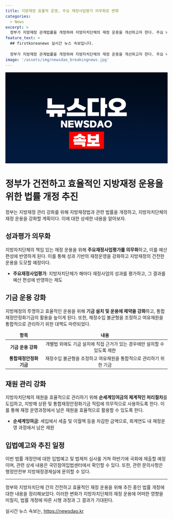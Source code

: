 ```yaml
---
title: 지방재정 효율적 운영, 주요 재정사업평가 의무화로 변화
categories:
  - News
excerpt: >
  정부가 지방재정 관계법률을 개정하여 지방자치단체의 재정 운용을 개선하고자 한다. 주요 내용은 지방자치단체의 재정사업평가를 의무화하고, 기금 및 특별회계의 관리를 강화하는 것이다. 이를 통해 지방자치단체의 세입 여건이 어려워지는 상황에서 재원을 효율적으로 활용할 수 있도록 지원하고자 한다. 또한, 통합재정안정화기금 설치를 의무화하고, 순세계잉여금의 체계적인 처리절차를 도입하여 자금 운용을 개선하고자 한다. 이러한 변경 사항은 하반기에 국회에 제출될 예정이며, 행정안전부에 문의할 수 있다.
feature_text: >
  ## firstkoreanews 실시간 뉴스 속보입니다.

  정부가 지방재정 관계법률을 개정하여 지방자치단체의 재정 운용을 개선하고자 한다. 주요 내용은 지방자치단체의 재정사업평가를 의무화하고, 기금 및 특별회계의 관리를 강화하는 것이다. 이를 통해 지방자치단체의 세입 여건이 어려워지는 상황에서 재원을 효율적으로 활용할 수 있도록 지원하고자 한다. 또한, 통합재정안정화기금 설치를 의무화하고, 순세계잉여금의 체계적인 처리절차를 도입하여 자금 운용을 개선하고자 한다. 이러한 변경 사항은 하반기에 국회에 제출될 예정이며, 행정안전부에 문의할 수 있다.
image: '/assets/img/newsdao_breakingnews.jpg'
---
```


<p><img src="/assets/img/newsdao_breakingnews.jpg" alt="firstkoreanews 속보" /></p>

<h1>정부가 건전하고 효율적인 지방재정 운용을 위한 법률 개정 추진</h1>

<p data-ke-size="size16">정부는 지방재정 관리 강화를 위해 지방재정법과 관련 법률을 개정하고, 지방자치단체의 재정 운용을 강화할 계획이다. 이에 대한 상세한 내용을 알아보자.</p>

<h2 data-ke-size="size24">성과평가 의무화</h2>

<p data-ke-size="size16">지방자치단체의 책임 있는 재정 운용을 위해 <b>주요재정사업평가를 의무화</b>하고, 이를 예산 편성에 반영하게 된다. 이를 통해 성과 기반의 재정운영을 강화하고 지방재정의 건전한 운용을 도모할 예정이다.</p>

<ul>
<li><b>주요재정사업평가</b>: 지방자치단체가 해마다 재정사업의 성과를 평가하고, 그 결과를 예산 편성에 반영하는 제도</li>
</ul>

<h2 data-ke-size="size24">기금 운용 강화</h2>

<p data-ke-size="size16">지방재정의 투명하고 효율적인 운용을 위해 <b>기금 설치 및 운용에 제약을 강화</b>하고, 통합재정안정화기금의 활용을 높이게 된다. 또한, 재정수입 불균형을 조정하고 여유재원을 통합적으로 관리하기 위한 대책도 마련되었다.</p>

<table>
<thead>
<tr>
<td style="text-align: center; height: 17px;"><b>항목</b></td>
<td style="text-align: center; height: 17px;"><b>내용</b></td>
</tr>
</thead>
<tbody>
<tr>
<td style="text-align: center; height: 17px;"><b>기금 운용 강화</b></td>
<td style="text-align: center; height: 17px;">개별법 외에도 기금 설치에 직접 근거가 있는 경우에만 설치할 수 있도록 제한</td>
</tr>
<tr>
<td style="text-align: center; height: 17px;"><b>통합재정안정화기금</b></td>
<td style="text-align: center; height: 17px;">재정수입 불균형을 조정하고 여유재원을 통합적으로 관리하기 위한 기금</td>
</tr>
</tbody>
</table>

<h2 data-ke-size="size24">재원 관리 강화</h2>

<p data-ke-size="size16">지방자치단체의 재원을 효율적으로 관리하기 위해 <b>순세계잉여금의 체계적인 처리절차</b>를 도입하고, 지방채 상환 및 통합재정안정화기금 적립에 의무적으로 사용하도록 한다. 이를 통해 재정 운영과정에서 남은 재원을 효율적으로 활용할 수 있도록 한다.</p>

<ul>
<li><b>순세계잉여금</b>: 세입에서 세출 및 이월액 등을 차감한 금액으로, 회계연도 내 재정운영 과정에서 남은 재원</li>
</ul>

<h2 data-ke-size="size24">입법예고와 추진 일정</h2>

<p data-ke-size="size16">이번 법률 개정안에 대한 입법예고 및 법제처 심사를 거쳐 하반기에 국회에 제출할 예정이며, 관련 상세 내용은 국민참여입법센터에서 확인할 수 있다. 또한, 관련 문의사항은 행정안전부 지방재정경제실에 문의할 수 있다.</p>

<hr>

<p data-ke-size="size16">정부와 지방자치단체 간의 건전하고 효율적인 재정 운용을 위해 추진 중인 법률 개정에 대한 내용을 정리해보았다. 이러한 변화가 지방자치단체의 재정 운용에 어떠한 영향을 미칠지, 법률 개정에 따른 시행 과정과 그 결과가 기대된다.</p>
실시간 뉴스 속보는, <a href="https://newsdao.kr" rel="dofollow">https://newsdao.kr</a>


